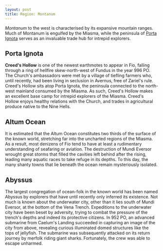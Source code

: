```yaml
---
layout: post
title: Region: Montanum
---
```


*Montanum* to the west is characterised by its expansive mountain ranges. Much of Montanum is engulfed by the Miasma, while the peninsula of [Porta Ignota]() serves as an invaluable trade hub for intrepid explorers.

## Porta Ignota

**Creed's Hollow** is one of the newest earthmotes to appear in Fio, falling through a ring of hellfire skew-north-west of Fundus in the year 996 PO. The Church's ambassadors were met by a village of tiefling farmers who, until recently, had been living in seclusion in Avernus, free of Zariel's rule. Creed's Hollow sits atop Porta Ignota, the peninsula connected to the north-west mainland consumed by the Miasma. As such, Creed's Hollow makes an excellent base camp for intrepid explorers of the Miasma. Creed's Hollow enjoys healthy relations with the Church, and trades in agricultural produce native to the Nine Hells.

## Altum Ocean

It is estimated that the Altum Ocean constitutes two thirds of the surface of the known world, stretching far into the uncharted regions of the Miasma. As a result, most denizens of Fio tend to have at least a rudimentary understanding of seafaring or aviation. The destruction of Mundi Eversor wrought great storms that filled the cavities left behind after the rising, leading many aquatic races to take refuge in its depths. To this day, the many shanty towns that lie beneath the ocean remain mysteriously isolated.

## Abyssus

The largest congregation of ocean-folk in the known world has been named Abyssus by explorers that have until recently only inferred its existence. Not much is known about the underwater city, other than it lies south of Mundi Eversor, at the bottom of the Vena Trench. Expeditions to the underwater city have been beset by adversity, trying to combat the pressure of the trench's depths and indeed its protective citizens. In 952 PO, an advanced submarine from Caelum's Landing succeeded in capturing an image of the city from above, revealing curious illuminated domed structures like the tops of jellyfish. The submarine was subsequently attacked on its return journey by merfolk riding giant sharks. Fortunately, the crew was able to escape unharmed.

